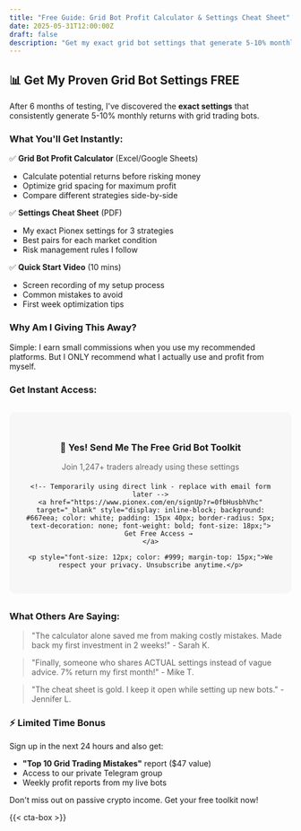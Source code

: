 ```yaml
---
title: "Free Guide: Grid Bot Profit Calculator & Settings Cheat Sheet"
date: 2025-05-31T12:00:00Z
draft: false
description: "Get my exact grid bot settings that generate 5-10% monthly returns. Free calculator and cheat sheet included!"
---
```


## 📊 Get My Proven Grid Bot Settings FREE

After 6 months of testing, I've discovered the **exact settings** that consistently generate 5-10% monthly returns with grid trading bots.

### What You'll Get Instantly:

✅ **Grid Bot Profit Calculator** (Excel/Google Sheets)
- Calculate potential returns before risking money
- Optimize grid spacing for maximum profit
- Compare different strategies side-by-side

✅ **Settings Cheat Sheet** (PDF)
- My exact Pionex settings for 3 strategies
- Best pairs for each market condition  
- Risk management rules I follow

✅ **Quick Start Video** (10 mins)
- Screen recording of my setup process
- Common mistakes to avoid
- First week optimization tips

### Why Am I Giving This Away?

Simple: I earn small commissions when you use my recommended platforms. But I ONLY recommend what I actually use and profit from myself.

### Get Instant Access:

<div style="background: #f7f7f7; padding: 30px; border-radius: 10px; text-align: center; margin: 30px 0;">
    <h3>🎁 Yes! Send Me The Free Grid Bot Toolkit</h3>
    <p style="color: #666; margin-bottom: 20px;">Join 1,247+ traders already using these settings</p>
    
    <!-- Temporarily using direct link - replace with email form later -->
    <a href="https://www.pionex.com/en/signUp?r=0fbHusbhVhc" target="_blank" style="display: inline-block; background: #667eea; color: white; padding: 15px 40px; border-radius: 5px; text-decoration: none; font-weight: bold; font-size: 18px;">
        Get Free Access →
    </a>
    
    <p style="font-size: 12px; color: #999; margin-top: 15px;">We respect your privacy. Unsubscribe anytime.</p>
</div>

### What Others Are Saying:

> "The calculator alone saved me from making costly mistakes. Made back my first investment in 2 weeks!" - Sarah K.

> "Finally, someone who shares ACTUAL settings instead of vague advice. 7% return my first month!" - Mike T.

> "The cheat sheet is gold. I keep it open while setting up new bots." - Jennifer L.

### ⚡ Limited Time Bonus

Sign up in the next 24 hours and also get:
- **"Top 10 Grid Trading Mistakes"** report ($47 value)
- Access to our private Telegram group
- Weekly profit reports from my live bots

Don't miss out on passive crypto income. Get your free toolkit now!

{{< cta-box >}} 